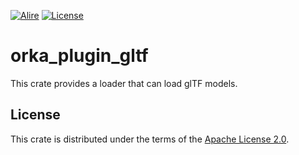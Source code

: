 [![Alire](https://img.shields.io/endpoint?url=https://alire.ada.dev/badges/orka_plugin_gltf.json)](https://alire.ada.dev/crates/orka_plugin_gltf.html)
[![License](https://img.shields.io/github/license/onox/orka.svg?color=blue)](https://github.com/onox/orka/blob/master/LICENSE)

# orka_plugin_gltf

This crate provides a loader that can load glTF models.

## License

This crate is distributed under the terms of the [Apache License 2.0][url-apache].

  [url-apache]: https://opensource.org/licenses/Apache-2.0
